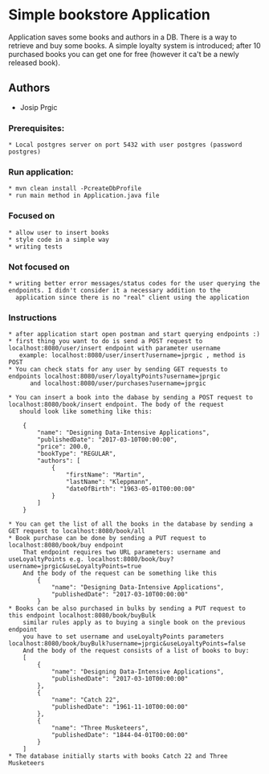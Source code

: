 # Simple bookstore Application

Application saves some books and authors in a DB. There is a way to retrieve and buy some books. A simple loyalty system is introduced; after 10 purchased books you can get one for free (however it ca't be a newly released book).

## Authors

* Josip Prgic

### Prerequisites:

    * Local postgres server on port 5432 with user postgres (password postgres)


### Run application:

    * mvn clean install -PcreateDbProfile
    * run main method in Application.java file

### Focused on
    * allow user to insert books
    * style code in a simple way
    * writing tests

### Not focused on
    * writing better error messages/status codes for the user querying the endpoints. I didn't consider it a necessary addition to the
      application since there is no "real" client using the application


### Instructions
    * after application start open postman and start querying endpoints :)
    * first thing you want to do is send a POST request to localhost:8080/user/insert endpoint with parameter username
       example: localhost:8080/user/insert?username=jprgic , method is POST
    * You can check stats for any user by sending GET requests to endpoints localhost:8080/user/loyaltyPoints?username=jprgic 
          and localhost:8080/user/purchases?username=jprgic

    * You can insert a book into the dabase by sending a POST request to localhost:8080/book/insert endpoint. The body of the request
       should look like something like this: 

        {
            "name": "Designing Data-Intensive Applications",
            "publishedDate": "2017-03-10T00:00:00",
            "price": 200.0,
            "bookType": "REGULAR",
            "authors": [
                {
                    "firstName": "Martin",
                    "lastName": "Kleppmann",
                    "dateOfBirth": "1963-05-01T00:00:00"
                }
            ]
        }
    
    * You can get the list of all the books in the database by sending a GET request to localhost:8080/book/all
    * Book purchase can be done by sending a PUT request to localhost:8080/book/buy endpoint
        That endpoint requires two URL parameters: username and useLoyaltyPoints e.g. localhost:8080/book/buy?username=jprgic&useLoyaltyPoints=true
        And the body of the request can be something like this 
            {
                "name": "Designing Data-Intensive Applications",
                "publishedDate": "2017-03-10T00:00:00"
            }
    * Books can be also purchased in bulks by sending a PUT request to this endpoint localhost:8080/book/buyBulk
        similar rules apply as to buying a single book on the previous endpoint 
        you have to set username and useLoyaltyPoints parameters localhost:8080/book/buyBulk?username=jprgic&useLoyaltyPoints=false
        And the body of the request consists of a list of books to buy:
        [
            {
                "name": "Designing Data-Intensive Applications",
                "publishedDate": "2017-03-10T00:00:00"
            },
            {
                "name": "Catch 22",
                "publishedDate": "1961-11-10T00:00:00"
            },
            {
                "name": "Three Musketeers",
                "publishedDate": "1844-04-01T00:00:00"
            }
        ]
    * The database initially starts with books Catch 22 and Three Musketeers
